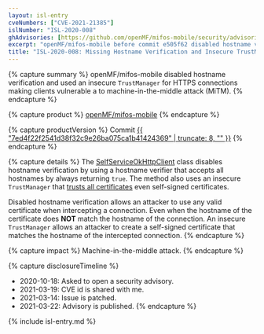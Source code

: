 ```yaml
---
layout: isl-entry
cveNumbers: ["CVE-2021-21385"]
islNumber: "ISL-2020-008"
ghAdvisories: [https://github.com/openMF/mifos-mobile/security/advisories/GHSA-9657-33wf-rmvx]
excerpt: "openMF/mifos-mobile before commit e505f62 disabled hostname verification and used an insecure `TrustManager` for HTTPS connections making clients vulnerable to a machine-in-the-middle attack (MiTM)."
title: "ISL-2020-008: Missing Hostname Verification and Insecure TrustManager in openMF/mifos-mobile"
---
```


{% capture summary %}
openMF/mifos-mobile disabled hostname verification and used an insecure `TrustManager` for HTTPS connections making clients vulnerable a to machine-in-the-middle attack (MiTM).
{% endcapture %}

{% capture product %}
[openMF/mifos-mobile](https://github.com/openMF/mifos-mobile)
{% endcapture %}

{% capture productVersion %}
Commit [{{ "7ed4f22f2541d38f32c9e26ba075ca1b41424369" | truncate: 8, "" }}](https://github.com/openMF/mifos-mobile/commit/7ed4f22f2541d38f32c9e26ba075ca1b41424369)
{% endcapture %}

{% capture details %}
The [SelfServiceOkHttpClient](https://github.com/openMF/mifos-mobile/blob/7ed4f22f2541d38f32c9e26ba075ca1b41424369/app/src/main/java/org/mifos/mobile/api/SelfServiceOkHttpClient.kt#L64) class disables hostname verification by using a hostname verifier that accepts all hostnames by always returning `true`. The method also uses an insecure `TrustManager` that [trusts all certificates](https://github.com/openMF/mifos-mobile/blob/7ed4f22f2541d38f32c9e26ba075ca1b41424369/app/src/main/java/org/mifos/mobile/api/SelfServiceOkHttpClient.kt#L25-L45) even self-signed certificates.

Disabled hostname verification allows an attacker to use any valid certificate when intercepting a connection. Even when the hostname of the certificate does **NOT** match the hostname of the connection.
An insecure `TrustManager` allows an attacker to create a self-signed certificate that matches the hostname of the intercepted connection.
{% endcapture %}

{% capture impact %}
Machine-in-the-middle attack.
{% endcapture %}

{% capture disclosureTimeline %}
- 2020-10-18: Asked to open a security advisory.
- 2021-03-19: CVE id is shared with me.
- 2021-03-14: Issue is patched.
- 2021-03-22: Advisory is published.
{% endcapture %}

{% include isl-entry.md %}
